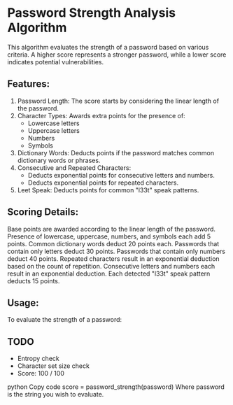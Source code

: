 # Password Strength Analysis Algorithm
This algorithm evaluates the strength of a password based on various criteria. A higher score represents a stronger password, while a lower score indicates potential vulnerabilities.

## Features:
1. Password Length: The score starts by considering the linear length of the password.
1. Character Types: Awards extra points for the presence of:
   - Lowercase letters
   - Uppercase letters
   - Numbers
   - Symbols
1. Dictionary Words: Deducts points if the password matches common dictionary words or phrases.
1. Consecutive and Repeated Characters:
   - Deducts exponential points for consecutive letters and numbers.
   - Deducts exponential points for repeated characters.
1. Leet Speak: Deducts points for common "l33t" speak patterns.
## Scoring Details:
Base points are awarded according to the linear length of the password.
Presence of lowercase, uppercase, numbers, and symbols each add 5 points.
Common dictionary words deduct 20 points each.
Passwords that contain only letters deduct 30 points.
Passwords that contain only numbers deduct 40 points.
Repeated characters result in an exponential deduction based on the count of repetition.
Consecutive letters and numbers each result in an exponential deduction.
Each detected "l33t" speak pattern deducts 15 points.
## Usage:
To evaluate the strength of a password:

## TODO
 - Entropy check
 - Character set size check
 - Score: 100 / 100

python
Copy code
score = password_strength(password)
Where password is the string you wish to evaluate.
